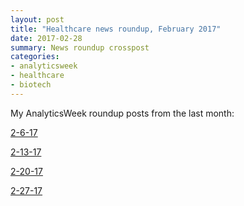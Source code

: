 ```yaml
---
layout: post
title: "Healthcare news roundup, February 2017"
date: 2017-02-28
summary: News roundup crosspost
categories:
- analyticsweek
- healthcare
- biotech
---
```

My AnalyticsWeek roundup posts from the last month:

[2-6-17](https://analyticsweek.com/content/february-7-2017-health-biotech-analytics-news-roundup/)

[2-13-17](https://analyticsweek.com/content/february-13-2017-health-biotech-analytics-news-roundup/)

[2-20-17](https://analyticsweek.com/content/february-20-2017-health-biotech-analytics-news-roundup/)

[2-27-17](https://analyticsweek.com/content/february-27-2017-health-biotech-analytics-news-roundup/)